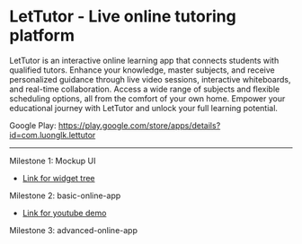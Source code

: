# LetTutor - Live online tutoring platform

LetTutor is an interactive online learning app that connects students with qualified tutors. Enhance your knowledge, master subjects, and receive personalized guidance through live video sessions, interactive whiteboards, and real-time collaboration. Access a wide range of subjects and flexible scheduling options, all from the comfort of your own home. Empower your educational journey with LetTutor and unlock your full learning potential.

Google Play: https://play.google.com/store/apps/details?id=com.luonglk.lettutor

---
Milestone 1: Mockup UI
- [Link for widget tree](https://viewer.diagrams.net/index.html?tags=%7B%7D&highlight=0000ff&layers=1&nav=1&title=Lettutor.drawio#Uhttps%3A%2F%2Fdrive.google.com%2Fuc%3Fid%3D1qHq7zY6ar5UrWbpdZZY0jWP6N7nKVBZX%26export%3Ddownload)

Milestone 2: basic-online-app
- [Link for youtube demo](https://youtu.be/nsZ_vKzRwMI)

Milestone 3: advanced-online-app
